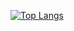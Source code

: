[![Top Langs](https://github-readme-stats.vercel.app/api/top-langs/?username=tgodkev&hide=html,vue,css&theme=tokyonight)](https://github.com/tgodkev/github-readme-stats)

<!---
tgodkev/tgodkev is a ✨ special ✨ repository because its `README.md` (this file) appears on your GitHub profile.
You can click the Preview link to take a look at your changes.
--->

